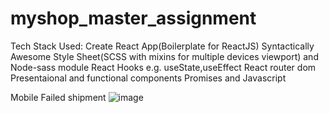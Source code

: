 # myshop_master_assignment
Tech Stack Used:
Create React App(Boilerplate for ReactJS)
Syntactically Awesome Style Sheet(SCSS with mixins for multiple devices viewport) and Node-sass module
React Hooks e.g. useState,useEffect
React router dom
Presentaional and functional components
Promises and Javascript


Mobile Failed shipment
![image](https://user-images.githubusercontent.com/78673068/107418897-cf684a80-6adc-11eb-8d93-05ea0d725e07.png)
